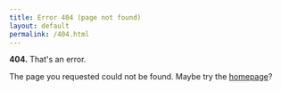 ```yaml
---
title: Error 404 (page not found)
layout: default
permalink: /404.html
---
```


**404.** That's an error.

The page you requested could not be found. Maybe try the [homepage](/)?